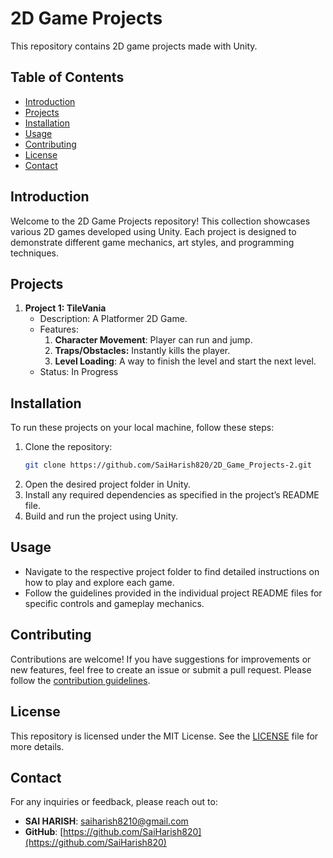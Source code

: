 # 2D Game Projects

This repository contains 2D game projects made with Unity.

## Table of Contents
- [Introduction](#introduction)
- [Projects](#projects)
- [Installation](#installation)
- [Usage](#usage)
- [Contributing](#contributing)
- [License](#license)
- [Contact](#contact)

## Introduction
Welcome to the 2D Game Projects repository! This collection showcases various 2D games developed using Unity. Each project is designed to demonstrate different game mechanics, art styles, and programming techniques.

## Projects
1. **Project 1: TileVania**
   - Description: A Platformer 2D Game.
   - Features:
     1. **Character Movement**: Player can run and jump.
     2. **Traps/Obstacles:** Instantly kills the player.
     3. **Level Loading**: A way to finish the level and start the next level.
   - Status: In Progress

## Installation
To run these projects on your local machine, follow these steps:

1. Clone the repository:
    ```sh
    git clone https://github.com/SaiHarish820/2D_Game_Projects-2.git
    ```
2. Open the desired project folder in Unity.
3. Install any required dependencies as specified in the project’s README file.
4. Build and run the project using Unity.

## Usage
- Navigate to the respective project folder to find detailed instructions on how to play and explore each game.
- Follow the guidelines provided in the individual project README files for specific controls and gameplay mechanics.

## Contributing
Contributions are welcome! If you have suggestions for improvements or new features, feel free to create an issue or submit a pull request. Please follow the [contribution guidelines](CONTRIBUTING.md).

## License
This repository is licensed under the MIT License. See the [LICENSE](LICENSE) file for more details.

## Contact
For any inquiries or feedback, please reach out to:
- **SAI HARISH**: [saiharish8210@gmail.com](mailto:saiharish8210@gmail.com)
- **GitHub**: [https://github.com/SaiHarish820](https://github.com/SaiHarish820)
